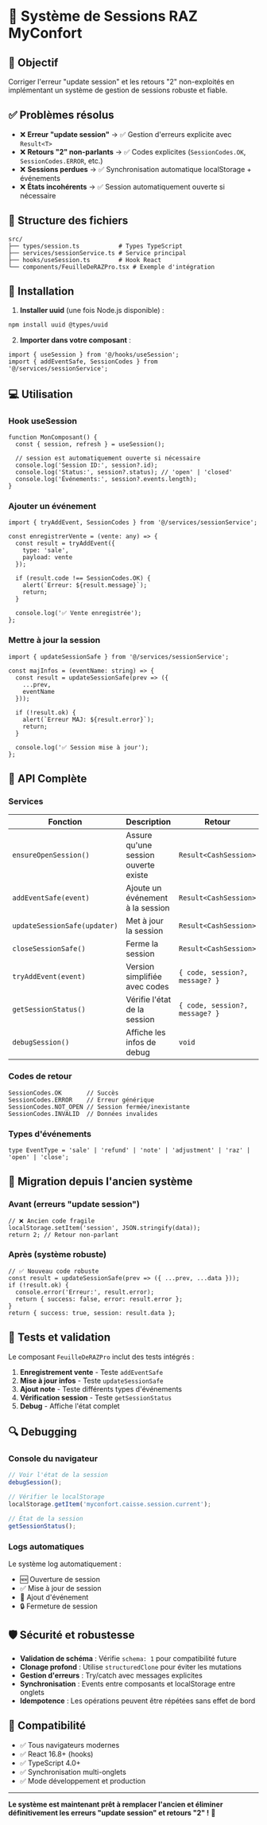 # 🧾 Système de Sessions RAZ MyConfort

## 🎯 Objectif

Corriger l'erreur "update session" et les retours "2" non-exploités en implémentant un système de gestion de sessions robuste et fiable.

## ✅ Problèmes résolus

- ❌ **Erreur "update session"** → ✅ Gestion d'erreurs explicite avec `Result<T>`
- ❌ **Retours "2" non-parlants** → ✅ Codes explicites (`SessionCodes.OK`, `SessionCodes.ERROR`, etc.)
- ❌ **Sessions perdues** → ✅ Synchronisation automatique localStorage + événements
- ❌ **États incohérents** → ✅ Session automatiquement ouverte si nécessaire

## 📁 Structure des fichiers

```
src/
├── types/session.ts           # Types TypeScript
├── services/sessionService.ts # Service principal
├── hooks/useSession.ts        # Hook React
└── components/FeuilleDeRAZPro.tsx # Exemple d'intégration
```

## 🚀 Installation

1. **Installer uuid** (une fois Node.js disponible) :
```bash
npm install uuid @types/uuid
```

2. **Importer dans votre composant** :
```tsx
import { useSession } from '@/hooks/useSession';
import { addEventSafe, SessionCodes } from '@/services/sessionService';
```

## 💻 Utilisation

### Hook useSession

```tsx
function MonComposant() {
  const { session, refresh } = useSession();
  
  // session est automatiquement ouverte si nécessaire
  console.log('Session ID:', session?.id);
  console.log('Status:', session?.status); // 'open' | 'closed'
  console.log('Événements:', session?.events.length);
}
```

### Ajouter un événement

```tsx
import { tryAddEvent, SessionCodes } from '@/services/sessionService';

const enregistrerVente = (vente: any) => {
  const result = tryAddEvent({
    type: 'sale',
    payload: vente
  });
  
  if (result.code !== SessionCodes.OK) {
    alert(`Erreur: ${result.message}`);
    return;
  }
  
  console.log('✅ Vente enregistrée');
};
```

### Mettre à jour la session

```tsx
import { updateSessionSafe } from '@/services/sessionService';

const majInfos = (eventName: string) => {
  const result = updateSessionSafe(prev => ({
    ...prev,
    eventName
  }));
  
  if (!result.ok) {
    alert(`Erreur MAJ: ${result.error}`);
    return;
  }
  
  console.log('✅ Session mise à jour');
};
```

## 🔧 API Complète

### Services

| Fonction | Description | Retour |
|----------|-------------|---------|
| `ensureOpenSession()` | Assure qu'une session ouverte existe | `Result<CashSession>` |
| `addEventSafe(event)` | Ajoute un événement à la session | `Result<CashSession>` |
| `updateSessionSafe(updater)` | Met à jour la session | `Result<CashSession>` |
| `closeSessionSafe()` | Ferme la session | `Result<CashSession>` |
| `tryAddEvent(event)` | Version simplifiée avec codes | `{ code, session?, message? }` |
| `getSessionStatus()` | Vérifie l'état de la session | `{ code, session?, message? }` |
| `debugSession()` | Affiche les infos de debug | `void` |

### Codes de retour

```tsx
SessionCodes.OK       // Succès
SessionCodes.ERROR    // Erreur générique
SessionCodes.NOT_OPEN // Session fermée/inexistante
SessionCodes.INVALID  // Données invalides
```

### Types d'événements

```tsx
type EventType = 'sale' | 'refund' | 'note' | 'adjustment' | 'raz' | 'open' | 'close';
```

## 🔄 Migration depuis l'ancien système

### Avant (erreurs "update session")
```tsx
// ❌ Ancien code fragile
localStorage.setItem('session', JSON.stringify(data));
return 2; // Retour non-parlant
```

### Après (système robuste)
```tsx
// ✅ Nouveau code robuste
const result = updateSessionSafe(prev => ({ ...prev, ...data }));
if (!result.ok) {
  console.error('Erreur:', result.error);
  return { success: false, error: result.error };
}
return { success: true, session: result.data };
```

## 🧪 Tests et validation

Le composant `FeuilleDeRAZPro` inclut des tests intégrés :

1. **Enregistrement vente** - Teste `addEventSafe`
2. **Mise à jour infos** - Teste `updateSessionSafe` 
3. **Ajout note** - Teste différents types d'événements
4. **Vérification session** - Teste `getSessionStatus`
5. **Debug** - Affiche l'état complet

## 🔍 Debugging

### Console du navigateur
```javascript
// Voir l'état de la session
debugSession();

// Vérifier le localStorage
localStorage.getItem('myconfort.caisse.session.current');

// État de la session
getSessionStatus();
```

### Logs automatiques
Le système log automatiquement :
- 🆕 Ouverture de session
- ✅ Mise à jour de session  
- 📝 Ajout d'événement
- 🔒 Fermeture de session

## 🛡️ Sécurité et robustesse

- **Validation de schéma** : Vérifie `schema: 1` pour compatibilité future
- **Clonage profond** : Utilise `structuredClone` pour éviter les mutations
- **Gestion d'erreurs** : Try/catch avec messages explicites
- **Synchronisation** : Events entre composants et localStorage entre onglets
- **Idempotence** : Les opérations peuvent être répétées sans effet de bord

## 📱 Compatibilité

- ✅ Tous navigateurs modernes
- ✅ React 16.8+ (hooks)
- ✅ TypeScript 4.0+
- ✅ Synchronisation multi-onglets
- ✅ Mode développement et production

---

**Le système est maintenant prêt à remplacer l'ancien et éliminer définitivement les erreurs "update session" et retours "2" !** 🎉

